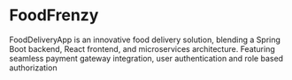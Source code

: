 # FoodFrenzy
FoodDeliveryApp is an innovative food delivery solution, blending a Spring Boot backend, React frontend, and microservices architecture. Featuring seamless payment gateway integration, user authentication and role based authorization
